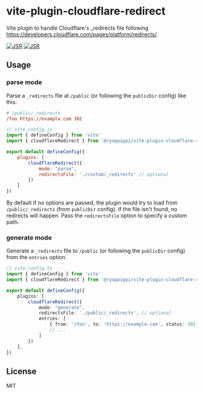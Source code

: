 # vite-plugin-cloudflare-redirect

Vite plugin to handle Cloudflare's \_redirects file following https://developers.cloudflare.com/pages/platform/redirects/.

[![JSR](https://jsr.io/badges/@ryoppippi/vite-plugin-cloudflare-redirect)](https://jsr.io/@ryoppippi/vite-plugin-cloudflare-redirect)
[![JSR](https://jsr.io/badges/@ryoppippi/vite-plugin-cloudflare-redirect/score)](https://jsr.io/@ryoppippi/vite-plugin-cloudflare-redirect)

## Usage

### parse mode
Parse a `_redirects` file at `/public` (or following the `publicDir` config) like this:

```ini
# /public/_redirects
/foo https://example.com 302
```

```js
// vite.config.js
import { defineConfig } from 'vite'
import { cloudflareRedirect } from '@ryoppippi/vite-plugin-cloudflare-redirect'

export default defineConfig({
    plugins: [
        cloudflareRedirect({
            mode: "parse",
            redirectsFile: './custom/_redirects' // optional
        })
    ]
})
```

By default if no options are passed, the plugin would try to load from `/public/_redirects` (from `publicDir` config). If the file isn't found, no redirects will happen. Pass the `redirectsFile` option to specify a custom path.

### generate mode

Generate a `_redirects` file to `/public` (or following the `publicDir` config) from the `entries` option.

```ts
// vite.config.ts
import { defineConfig } from 'vite'
import { cloudflareRedirect } from '@ryoppippi/vite-plugin-cloudflare-redirect'

export default defineConfig({
    plugins: [
        cloudflareRedirect({
            mode: "generate",
            redirectsFile: './public/_redirects', // optional
            entries: [
                { from: '/foo', to: 'https://example.com', status: 302 },
                // ...
            ]
        })
    ],
})
```


## License
MIT
